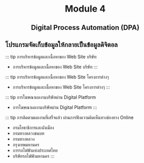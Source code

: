 <h1 style="text-align: center;">Module 4</h1>
<h2 style="text-align: center;">Digital Process Automation (DPA)</h2>

## โปรแกรมจัดเก็บข้อมูลให้กลายเป็นข้อมูลดิจิตอล

::: tip การบริหารข้อมูลและเนื้อหาของ Web Site บริษัท
* การบริหารข้อมูลและเนื้อหาของ Web Site บริษัท
:::

::: tip การบริหารข้อมูลและเนื้อหาของ Web Site โครงการต่างๆ
* การบริหารข้อมูลและเนื้อหาของ Web Site โครงการต่างๆ
:::

::: tip การโฆษณาผลงานบริษัทผ่าน Digital Platform
* การโฆษณาผลงานบริษัทผ่าน Digital Platform
:::

::: tip การติดตามผลงานที่เสร็จแล้ว ผ่านการฟังความคิดเห็นทางช่องทาง Online
* กรมโยธาธิการและผังเมือง
* กรมทางหลวงชนบท
* กรมทางหลวง
* กรุงเทพมหานคร
* การรถไฟฟ้าแห่งประเทศไทย
* บริษัทรถไฟฟ้ามหานคร
:::

<style>
.btn{
    font-size: 1.2rem;
    color: #fff;
    background-color: #f60;
    padding: 0.4rem 1rem;
    border: none;
    cursor: pointer;
    border-radius: 0.3rem;
    transition: all 0.1s;
}
.btn:hover{
    background-color: rgb(204, 82, 0);
}
h2{
    border-bottom: none;
}
</style>
